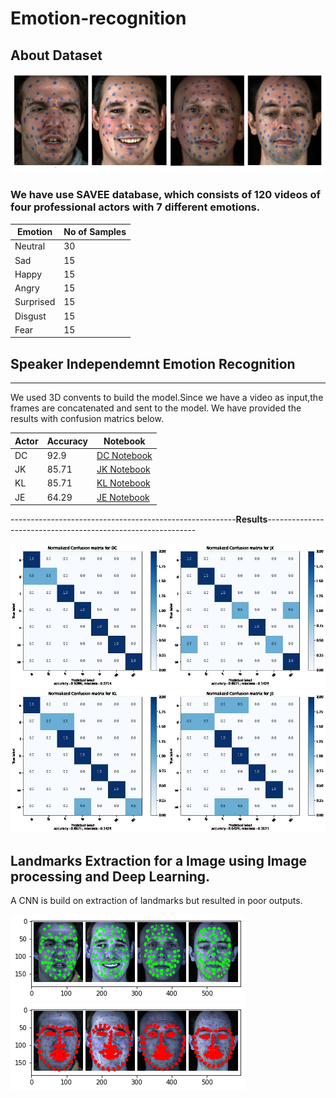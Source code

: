 # Emotion-recognition


## About Dataset

![alt text](images/DataRec.png)

### We have use SAVEE database, which consists of 120 videos of four professional actors with 7 different emotions.


Emotion       | No of Samples
------------- | -------------
Neutral       |      30
Sad           |      15
Happy         |      15
Angry         |      15
Surprised     |      15
Disgust       |      15
Fear          |      15


## Speaker Independemnt Emotion Recognition
------------------------------------------------------------------------------------------------------------------------
We used 3D convents to build the model.Since we have a video as input,the frames are concatenated and sent to the model.
We have provided the results with confusion matrics below.

Actor         | Accuracy       | Notebook
------------- | -------------  | -------------
DC            |      92.9      | [DC Notebook](notebooks/3D_convnets/SAVEE_DATABASE_GIT_DC.ipynb)
JK            |      85.71     | [JK Notebook](notebooks/3D_convnets/SAVEE_DATABASE_GIT_JK.ipynb)
KL            |      85.71     | [KL Notebook](notebooks/3D_convnets/SAVEE_DATABASE_GIT_KL.ipynb)
JE            |      64.29     | [JE Notebook](notebooks/3D_convnets/SAVEE_DATABASE_GIT_JE.ipynb)

--------------------------------------------------------**Results**------------------------------------------------------------


![alt text](images/cm1.jpg)
![alt text](images/cm2.jpg)

Landmarks Extraction for a Image using Image processing and Deep Learning.
-------------------------------------------------------------------------------------------------------------------------------


A CNN is build on extraction of landmarks but resulted in poor outputs. 

![alt text](images/bluemarks.png)
![alt text](images/landmarks.png)







